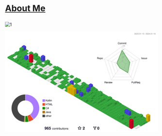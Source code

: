 <h1>
  
  [About Me](https://wooden-trampoline-28b.notion.site/d53e0f366b0d48909b50bc4f249acae2)
  
</h1>

![1](https://github.com/MALLLAG/TIL/assets/87420630/e466d907-17dc-4b2a-9ac4-9a7e237f4ec2)

<div align="center">

![](./profile-3d-contrib/profile-gitblock.svg)
  
<!-- ![GitHub Snake dark](https://github.com/MALLLAG/MALLLAG/blob/output/github-contribution-grid-snake.svg#gh-dark-mode-only) -->

</div>

<!-- [![Solved.ac Profile](http://mazassumnida.wtf/api/v2/generate_badge?boj=beyool95)](https://solved.ac/beyool95/) -->
